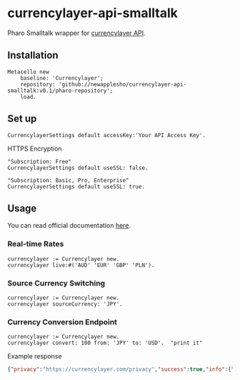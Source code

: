 # currencylayer-api-smalltalk

Pharo Smalltalk wrapper for [currencylayer API](https://currencylayer.com).

## Installation

```smalltalk
Metacello new
    baseline: 'Currencylayer';
    repository: 'github://newapplesho/currencylayer-api-smalltalk:v0.1/pharo-repository';
    load.
```

## Set up
```smalltalk
CurrencylayerSettings default accessKey:'Your API Access Key'.
```

HTTPS Encryption

```smalltalk
"Subscription: Free"
CurrencylayerSettings default useSSL: false.

"Subscription: Basic, Pro, Enterprise"
CurrencylayerSettings default useSSL: true.
```

## Usage
You can read official documentation [here](https://currencylayer.com/documentation).

### Real-time Rates

```smalltalk
currencylayer := Currencylayer new.currencylayer live:#('AUD' 'EUR' 'GBP' 'PLN').
```

### Source Currency Switching

```smalltalk
currencylayer := Currencylayer new.currencylayer sourceCurrency: 'JPY'.
```

### Currency Conversion Endpoint

```smalltalk
currencylayer := Currencylayer new.currencylayer convert: 100 from: 'JPY' to: 'USD'.  "print it"
```

Example response

```json
{"privacy":"https://currencylayer.com/privacy","success":true,"info":{"timestamp":1462096813,"quote":0.009402},"query":{"to":"USD","from":"JPY","amount":100},"terms":"https://currencylayer.com/terms","result":0.9402}
```
